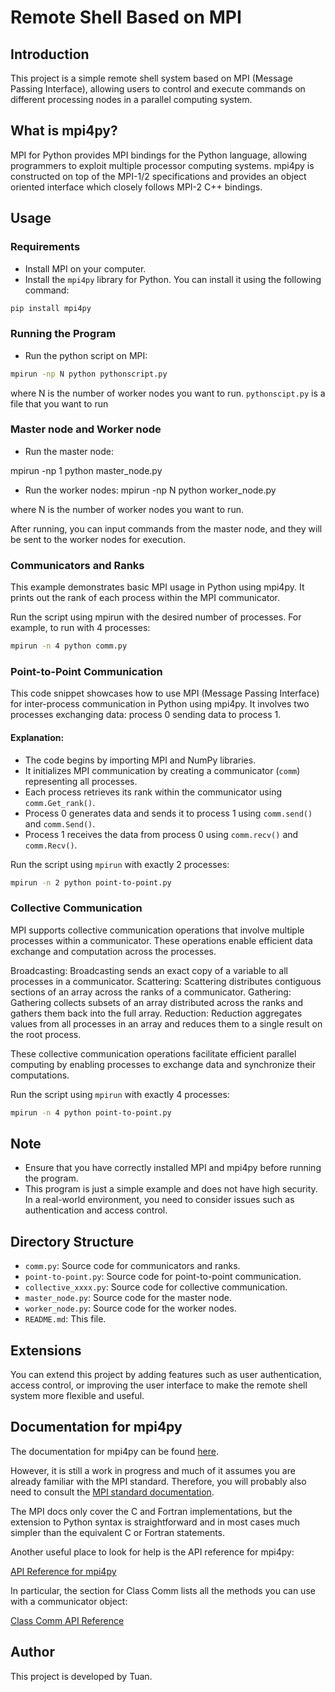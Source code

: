 # Remote Shell Based on MPI

## Introduction
This project is a simple remote shell system based on MPI (Message Passing Interface), allowing users to control and execute commands on different processing nodes in a parallel computing system.

## What is mpi4py?

MPI for Python provides MPI bindings for the Python language, allowing programmers to exploit multiple processor computing systems. mpi4py is constructed on top of the MPI-1/2 specifications and provides an object oriented interface which closely follows MPI-2 C++ bindings.

## Usage
### Requirements
- Install MPI on your computer.
- Install the `mpi4py` library for Python. You can install it using the following command:

```bash
pip install mpi4py
```
### Running the Program
- Run the python script on MPI:

```bash
mpirun -np N python pythonscript.py
```

where N is the number of worker nodes you want to run. 
`pythonscipt.py` is a file that you want to run

### Master node and Worker node
- Run the master node:

mpirun -np 1 python master_node.py

- Run the worker nodes:
mpirun -np N python worker_node.py

where N is the number of worker nodes you want to run.

After running, you can input commands from the master node, and they will be sent to the worker nodes for execution.
### Communicators and Ranks
This example demonstrates basic MPI usage in Python using mpi4py. It prints out the rank of each process within the MPI communicator.

Run the script using mpirun with the desired number of processes. For example, to run with 4 processes:

```bash
mpirun -n 4 python comm.py
```

### Point-to-Point Communication
This code snippet showcases how to use MPI (Message Passing Interface) for inter-process communication in Python using mpi4py. It involves two processes exchanging data: process 0 sending data to process 1.
#### Explanation:
- The code begins by importing MPI and NumPy libraries.
- It initializes MPI communication by creating a communicator (`comm`) representing all processes.
- Each process retrieves its rank within the communicator using `comm.Get_rank()`.
- Process 0 generates data and sends it to process 1 using `comm.send()` and `comm.Send()`.
- Process 1 receives the data from process 0 using `comm.recv()` and `comm.Recv()`.

Run the script using `mpirun` with exactly 2 processes:
```bash
mpirun -n 2 python point-to-point.py
```

### Collective Communication
MPI supports collective communication operations that involve multiple processes within a communicator. These operations enable efficient data exchange and computation across the processes.

Broadcasting: Broadcasting sends an exact copy of a variable to all processes in a communicator.
Scattering: Scattering distributes contiguous sections of an array across the ranks of a communicator.
Gathering: Gathering collects subsets of an array distributed across the ranks and gathers them back into the full array.
Reduction: Reduction aggregates values from all processes in an array and reduces them to a single result on the root process.

These collective communication operations facilitate efficient parallel computing by enabling processes to exchange data and synchronize their computations.

Run the script using `mpirun` with exactly 4 processes:
```bash
mpirun -n 4 python point-to-point.py
```

## Note
- Ensure that you have correctly installed MPI and mpi4py before running the program.
- This program is just a simple example and does not have high security. In a real-world environment, you need to consider issues such as authentication and access control.

## Directory Structure
- `comm.py`: Source code for communicators and ranks.
- `point-to-point.py`: Source code for point-to-point communication.
- `collective_xxxx.py`: Source code for collective communication.
- `master_node.py`: Source code for the master node.
- `worker_node.py`: Source code for the worker nodes.
- `README.md`: This file.

## Extensions
You can extend this project by adding features such as user authentication, access control, or improving the user interface to make the remote shell system more flexible and useful.

## Documentation for mpi4py

The documentation for mpi4py can be found [here](https://mpi4py.scipy.org/).

However, it is still a work in progress and much of it assumes you are already familiar with the MPI standard. Therefore, you will probably also need to consult the [MPI standard documentation](http://mpi-forum.org/docs/).

The MPI docs only cover the C and Fortran implementations, but the extension to Python syntax is straightforward and in most cases much simpler than the equivalent C or Fortran statements.

Another useful place to look for help is the API reference for mpi4py:

[API Reference for mpi4py](https://mpi4py.scipy.org/docs/apiref/mpi4py.MPI-module.html)

In particular, the section for Class Comm lists all the methods you can use with a communicator object:

[Class Comm API Reference](https://mpi4py.scipy.org/docs/apiref/mpi4py.MPI.Comm-class.html)

## Author
This project is developed by Tuan.

